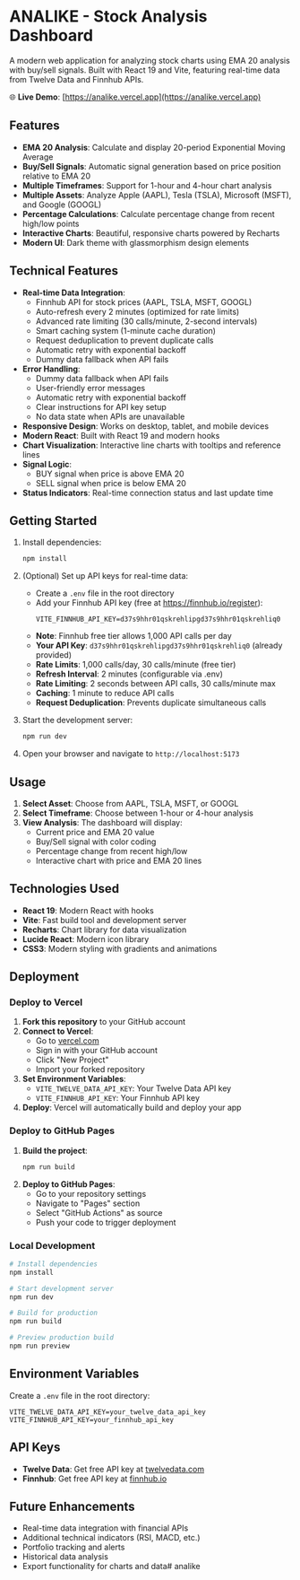 # ANALIKE - Stock Analysis Dashboard

A modern web application for analyzing stock charts using EMA 20 analysis with buy/sell signals. Built with React 19 and Vite, featuring real-time data from Twelve Data and Finnhub APIs.

🌐 **Live Demo**: [https://analike.vercel.app](https://analike.vercel.app)

## Features

- **EMA 20 Analysis**: Calculate and display 20-period Exponential Moving Average
- **Buy/Sell Signals**: Automatic signal generation based on price position relative to EMA 20
- **Multiple Timeframes**: Support for 1-hour and 4-hour chart analysis
- **Multiple Assets**: Analyze Apple (AAPL), Tesla (TSLA), Microsoft (MSFT), and Google (GOOGL)
- **Percentage Calculations**: Calculate percentage change from recent high/low points
- **Interactive Charts**: Beautiful, responsive charts powered by Recharts
- **Modern UI**: Dark theme with glassmorphism design elements

## Technical Features

- **Real-time Data Integration**: 
  - Finnhub API for stock prices (AAPL, TSLA, MSFT, GOOGL)
  - Auto-refresh every 2 minutes (optimized for rate limits)
  - Advanced rate limiting (30 calls/minute, 2-second intervals)
  - Smart caching system (1-minute cache duration)
  - Request deduplication to prevent duplicate calls
  - Automatic retry with exponential backoff
  - Dummy data fallback when API fails
- **Error Handling**: 
  - Dummy data fallback when API fails
  - User-friendly error messages
  - Automatic retry with exponential backoff
  - Clear instructions for API key setup
  - No data state when APIs are unavailable
- **Responsive Design**: Works on desktop, tablet, and mobile devices
- **Modern React**: Built with React 19 and modern hooks
- **Chart Visualization**: Interactive line charts with tooltips and reference lines
- **Signal Logic**: 
  - BUY signal when price is above EMA 20
  - SELL signal when price is below EMA 20
- **Status Indicators**: Real-time connection status and last update time

## Getting Started

1. Install dependencies:
   ```bash
   npm install
   ```

2. (Optional) Set up API keys for real-time data:
   - Create a `.env` file in the root directory
   - Add your Finnhub API key (free at https://finnhub.io/register):
     ```
     VITE_FINNHUB_API_KEY=d37s9hhr01qskrehlipgd37s9hhr01qskrehliq0
     ```
   - **Note**: Finnhub free tier allows 1,000 API calls per day
   - **Your API Key**: `d37s9hhr01qskrehlipgd37s9hhr01qskrehliq0` (already provided)
   - **Rate Limits**: 1,000 calls/day, 30 calls/minute (free tier)
   - **Refresh Interval**: 2 minutes (configurable via .env)
   - **Rate Limiting**: 2 seconds between API calls, 30 calls/minute max
   - **Caching**: 1 minute to reduce API calls
   - **Request Deduplication**: Prevents duplicate simultaneous calls

3. Start the development server:
   ```bash
   npm run dev
   ```

4. Open your browser and navigate to `http://localhost:5173`

## Usage

1. **Select Asset**: Choose from AAPL, TSLA, MSFT, or GOOGL
2. **Select Timeframe**: Choose between 1-hour or 4-hour analysis
3. **View Analysis**: The dashboard will display:
   - Current price and EMA 20 value
   - Buy/Sell signal with color coding
   - Percentage change from recent high/low
   - Interactive chart with price and EMA 20 lines

## Technologies Used

- **React 19**: Modern React with hooks
- **Vite**: Fast build tool and development server
- **Recharts**: Chart library for data visualization
- **Lucide React**: Modern icon library
- **CSS3**: Modern styling with gradients and animations

## Deployment

### Deploy to Vercel

1. **Fork this repository** to your GitHub account
2. **Connect to Vercel**:
   - Go to [vercel.com](https://vercel.com)
   - Sign in with your GitHub account
   - Click "New Project"
   - Import your forked repository
3. **Set Environment Variables**:
   - `VITE_TWELVE_DATA_API_KEY`: Your Twelve Data API key
   - `VITE_FINNHUB_API_KEY`: Your Finnhub API key
4. **Deploy**: Vercel will automatically build and deploy your app

### Deploy to GitHub Pages

1. **Build the project**:
   ```bash
   npm run build
   ```
2. **Deploy to GitHub Pages**:
   - Go to your repository settings
   - Navigate to "Pages" section
   - Select "GitHub Actions" as source
   - Push your code to trigger deployment

### Local Development

```bash
# Install dependencies
npm install

# Start development server
npm run dev

# Build for production
npm run build

# Preview production build
npm run preview
```

## Environment Variables

Create a `.env` file in the root directory:

```env
VITE_TWELVE_DATA_API_KEY=your_twelve_data_api_key
VITE_FINNHUB_API_KEY=your_finnhub_api_key
```

## API Keys

- **Twelve Data**: Get free API key at [twelvedata.com](https://twelvedata.com)
- **Finnhub**: Get free API key at [finnhub.io](https://finnhub.io)

## Future Enhancements

- Real-time data integration with financial APIs
- Additional technical indicators (RSI, MACD, etc.)
- Portfolio tracking and alerts
- Historical data analysis
- Export functionality for charts and data#   a n a l i k e  
 